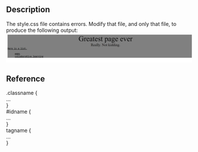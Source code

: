 ## Description
The style.css file contains errors. Modify that file, and only that file, to produce the following output:
![goal](screenshot.png)

## Reference

.classname {  
    ...  
}  
#idname {  
    ...  
}  
tagname {  
    ...  
}